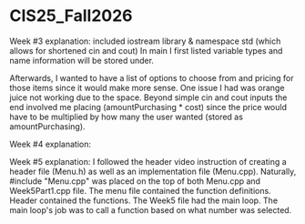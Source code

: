 # CIS25_Fall2026

Week #3 explanation:
included iostream library & namespace std (which allows for shortened cin and cout)
In main I first listed variable types and name information will be stored under.

Afterwards, I wanted to have a list of options to choose from and pricing for those items since it would make more sense.
One issue I had was orange juice not working due to the space.
Beyond simple cin and cout inputs the end involved me placing (amountPurchasing * cost) since the price would have to be multiplied by how many the user wanted (stored as amountPurchasing).

Week #4 explanation:



Week #5 explanation:
I followed the header video instruction of creating a header file (Menu.h) as well as an implementation file (Menu.cpp). 
Naturally, #include "Menu.cpp" was placed on the top of both Menu.cpp and Week5Part1.cpp file.
The menu file contained the function definitions. Header contained the functions. The Week5 file had the main loop.
The main loop's job was to call a function based on what number was selected.
